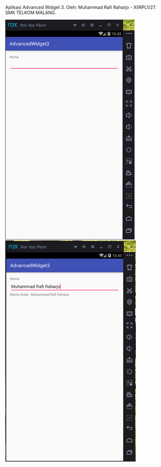 Aplikasi Advanced Widget 3. 
Oleh: Muhammad Rafi Raharjo - XIIRPL1/27. 
SMK TELKOM MALANG.

![Pertama](/app/src/main/res/3.1.PNG)
![Pertama](/app/src/main/res/3.2.PNG)
